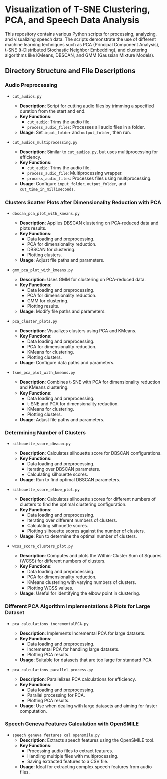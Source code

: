 # Visualization of T-SNE Clustering, PCA, and Speech Data Analysis

This repository contains various Python scripts for processing, analyzing, and visualizing speech data. The scripts demonstrate the use of different machine learning techniques such as PCA (Principal Component Analysis), t-SNE (t-Distributed Stochastic Neighbor Embedding), and clustering algorithms like KMeans, DBSCAN, and GMM (Gaussian Mixture Models).

## Directory Structure and File Descriptions

### Audio Preprocessing
- `cut_audios.py`
  - **Description**: Script for cutting audio files by trimming a specified duration from the start and end.
  - **Key Functions**:
    - `cut_audio`: Trims the audio file.
    - `process_audio_files`: Processes all audio files in a folder.
  - **Usage**: Set `input_folder` and `output_folder`, then run.

- `cut_audios_multiprocessing.py`
  - **Description**: Similar to `cut_audios.py`, but uses multiprocessing for efficiency.
  - **Key Functions**:
    - `cut_audio`: Trims the audio file.
    - `process_audio_file`: Multiprocessing wrapper.
    - `process_audio_files`: Processes files using multiprocessing.
  - **Usage**: Configure `input_folder`, `output_folder`, and `cut_time_in_milliseconds`.

### Clusters Scatter Plots after Dimensionality Reduction with PCA
- `dbscan_pca_plot_with_kmeans.py`
  - **Description**: Applies DBSCAN clustering on PCA-reduced data and plots results.
  - **Key Functions**:
    - Data loading and preprocessing.
    - PCA for dimensionality reduction.
    - DBSCAN for clustering.
    - Plotting clusters.
  - **Usage**: Adjust file paths and parameters.

- `gmm_pca_plot_with_kmeans.py`
  - **Description**: Uses GMM for clustering on PCA-reduced data.
  - **Key Functions**:
    - Data loading and preprocessing.
    - PCA for dimensionality reduction.
    - GMM for clustering.
    - Plotting results.
  - **Usage**: Modify file paths and parameters.

- `pca_cluster_plots.py`
  - **Description**: Visualizes clusters using PCA and KMeans.
  - **Key Functions**:
    - Data loading and preprocessing.
    - PCA for dimensionality reduction.
    - KMeans for clustering.
    - Plotting clusters.
  - **Usage**: Configure data paths and parameters.

- `tsne_pca_plot_with_kmeans.py`
  - **Description**: Combines t-SNE with PCA for dimensionality reduction and KMeans clustering.
  - **Key Functions**:
    - Data loading and preprocessing.
    - t-SNE and PCA for dimensionality reduction.
    - KMeans for clustering.
    - Plotting clusters.
  - **Usage**: Adjust file paths and parameters.

### Determining Number of Clusters
- `silhouette_score_dbscan.py`
  - **Description**: Calculates silhouette score for DBSCAN configurations.
  - **Key Functions**:
    - Data loading and preprocessing.
    - Iterating over DBSCAN parameters.
    - Calculating silhouette scores.
  - **Usage**: Run to find optimal DBSCAN parameters.
  
- `silhouette_score_elbow_plot.py`
  - **Description**: Calculates silhouette scores for different numbers of clusters to find the optimal clustering configuration.
  - **Key Functions**:
    - Data loading and preprocessing.
    - Iterating over different numbers of clusters.
    - Calculating silhouette scores.
    - Plotting silhouette scores against the number of clusters.
  - **Usage**: Run to determine the optimal number of clusters.

- `wcss_score_clusters_plot.py`
  - **Description**: Computes and plots the Within-Cluster Sum of Squares (WCSS) for different numbers of clusters.
  - **Key Functions**:
    - Data loading and preprocessing.
    - PCA for dimensionality reduction.
    - KMeans clustering with varying numbers of clusters.
    - Plotting WCSS values.
  - **Usage**: Useful for identifying the elbow point in clustering.

### Different PCA Algorithm Implementations & Plots for Large Dataset
- `pca_calculations_incrementalPCA.py`
  - **Description**: Implements Incremental PCA for large datasets.
  - **Key Functions**:
    - Data loading and preprocessing.
    - Incremental PCA for handling large datasets.
    - Plotting PCA results.
  - **Usage**: Suitable for datasets that are too large for standard PCA.

- `pca_calculations_parallel_process.py`
  - **Description**: Parallelizes PCA calculations for efficiency.
  - **Key Functions**:
    - Data loading and preprocessing.
    - Parallel processing for PCA.
    - Plotting PCA results.
  - **Usage**: Use when dealing with large datasets and aiming for faster computation.

### Speech Geneva Features Calculation with OpenSMILE
- `speech geneva features cal opensmile.py`
  - **Description**: Extracts speech features using the OpenSMILE tool.
  - **Key Functions**:
    - Processing audio files to extract features.
    - Handling multiple files with multiprocessing.
    - Saving extracted features to a CSV file.
  - **Usage**: Ideal for extracting complex speech features from audio files.


